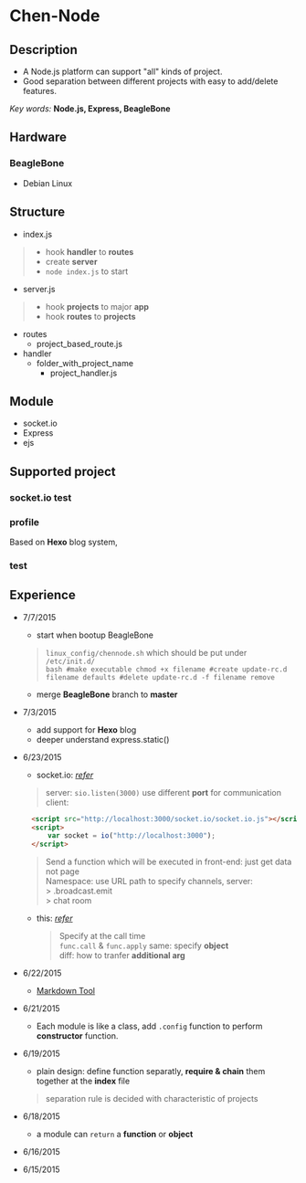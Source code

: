 # Chen-Node

## Description

* A Node.js platform can support "all" kinds of project.
* Good separation between different projects with easy to add/delete features.

 *Key words:* **Node.js, Express, BeagleBone**

## Hardware

### BeagleBone
* Debian Linux

## Structure

* index.js
> * hook **handler** to **routes**
> * create **server**
> * `node index.js` to start

* server.js
> * hook **projects** to major **app**
> *  hook **routes** to **projects**
* routes
    * project_based_route.js
* handler
    * folder_with_project_name
        * project_handler.js

## Module

* socket.io
* Express
* ejs

## Supported project

### socket.io test
### profile
Based on **Hexo** blog system,
### test

## Experience
* 7/7/2015
	* start when bootup BeagleBone
	> `linux_config/chennode.sh` which should be put under `/etc/init.d/`<br>
	  ```bash
	  #make executable
	  chmod +x filename
	  #create
	  update-rc.d filename defaults
	  #delete
	  update-rc.d -f filename remove
	  ```

	* merge **BeagleBone** branch to **master**

* 7/3/2015
    * add support for **Hexo** blog
    * deeper understand express.static()

* 6/23/2015
    * socket.io: [*refer*](https://www.youtube.com/watch?v=nN6gFQMr3yU)

    >server: `sio.listen(3000)` use different **port** for communication<br>
    client:
    ```html
      <script src="http://localhost:3000/socket.io/socket.io.js"></script>
      <script>
          var socket = io("http://localhost:3000");
      </script>
    ```

    > Send a function which will be executed in front-end: just get data not page<br>
    > Namespace: use URL path to specify channels, server:<br>
		> .broadcast.emit<br>
		> chat room

    * this: [*refer*](http://book.mixu.net/node/ch4.html)
	   > Specify at the call time <br>
     `func.call` & `func.apply`
      same: specify **object**<br>
    diff: how to tranfer **additional arg**

* 6/22/2015
    * [Markdown Tool](https://github.com/mixu/markdown-styles)
* 6/21/2015
    * Each module is like a  class, add  `.config` function to perform **constructor** function.
* 6/19/2015
    * plain design: define function separatly, **require & chain** them together at the **index** file
    > separation rule is decided with characteristic of projects

* 6/18/2015
	* a module can `return` a **function** or **object**

* 6/16/2015
* 6/15/2015
